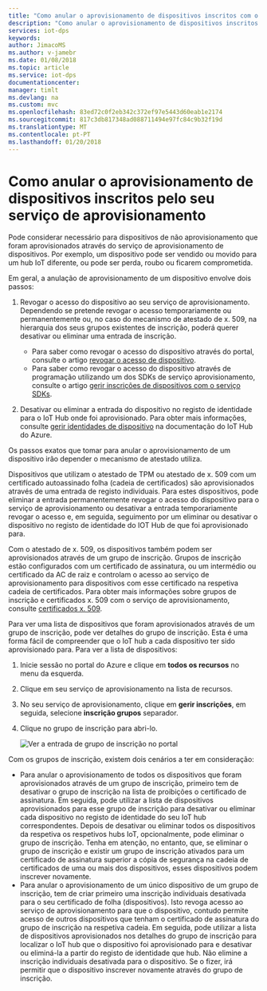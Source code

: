 ```yaml
---
title: "Como anular o aprovisionamento de dispositivos inscritos com o serviço de aprovisionamento de dispositivos do Azure IoT Hub | Microsoft Docs"
description: "Como anular o aprovisionamento de dispositivos inscritos pelo seu serviço DPS no Portal do Azure"
services: iot-dps
keywords: 
author: JimacoMS
ms.author: v-jamebr
ms.date: 01/08/2018
ms.topic: article
ms.service: iot-dps
documentationcenter: 
manager: timlt
ms.devlang: na
ms.custom: mvc
ms.openlocfilehash: 83ed72c0f2eb342c372ef97e5443d60eab1e2174
ms.sourcegitcommit: 817c3db817348ad088711494e97fc84c9b32f19d
ms.translationtype: MT
ms.contentlocale: pt-PT
ms.lasthandoff: 01/20/2018
---
```

# <a name="how-to-unprovision-devices-enrolled-by-your-provisioning-service"></a>Como anular o aprovisionamento de dispositivos inscritos pelo seu serviço de aprovisionamento

Pode considerar necessário para dispositivos de não aprovisionamento que foram aprovisionados através do serviço de aprovisionamento de dispositivos. Por exemplo, um dispositivo pode ser vendido ou movido para um hub IoT diferente, ou pode ser perda, roubo ou ficarem comprometida. 

Em geral, a anulação de aprovisionamento de um dispositivo envolve dois passos:

1. Revogar o acesso do dispositivo ao seu serviço de aprovisionamento. Dependendo se pretende revogar o acesso temporariamente ou permanentemente ou, no caso do mecanismo de atestado de x. 509, na hierarquia dos seus grupos existentes de inscrição, poderá querer desativar ou eliminar uma entrada de inscrição. 
 
   - Para saber como revogar o acesso do dispositivo através do portal, consulte o artigo [revogar o acesso de dispositivo](how-to-revoke-device-access-portal.md).
   - Para saber como revogar o acesso do dispositivo através de programação utilizando um dos SDKs de serviço aprovisionamento, consulte o artigo [gerir inscrições de dispositivos com o serviço SDKs](how-to-manage-enrollments-sdks.md).

2. Desativar ou eliminar a entrada do dispositivo no registo de identidade para o IoT Hub onde foi aprovisionado. Para obter mais informações, consulte [gerir identidades de dispositivo](https://docs.microsoft.com/en-us/azure/iot-hub/iot-hub-devguide-identity-registry#disable-devices) na documentação do IoT Hub do Azure. 

Os passos exatos que tomar para anular o aprovisionamento de um dispositivo irão depender o mecanismo de atestado utiliza.

Dispositivos que utilizam o atestado de TPM ou atestado de x. 509 com um certificado autoassinado folha (cadeia de certificados) são aprovisionados através de uma entrada de registo individuais. Para estes dispositivos, pode eliminar a entrada permanentemente revogar o acesso do dispositivo para o serviço de aprovisionamento ou desativar a entrada temporariamente revogar o acesso e, em seguida, seguimento por um eliminar ou desativar o dispositivo no registo de identidade do IOT Hub de que foi aprovisionado para.

Com o atestado de x. 509, os dispositivos também podem ser aprovisionados através de um grupo de inscrição. Grupos de inscrição estão configurados com um certificado de assinatura, ou um intermédio ou certificado da AC de raiz e controlam o acesso ao serviço de aprovisionamento para dispositivos com esse certificado na respetiva cadeia de certificados. Para obter mais informações sobre grupos de inscrição e certificados x. 509 com o serviço de aprovisionamento, consulte [certificados x. 509](concepts-security.md#x509-certificates). 

Para ver uma lista de dispositivos que foram aprovisionados através de um grupo de inscrição, pode ver detalhes do grupo de inscrição. Esta é uma forma fácil de compreender que o IoT hub a cada dispositivo ter sido aprovisionado para. Para ver a lista de dispositivos: 

1. Inicie sessão no portal do Azure e clique em **todos os recursos** no menu da esquerda.
2. Clique em seu serviço de aprovisionamento na lista de recursos.
3. No seu serviço de aprovisionamento, clique em **gerir inscrições**, em seguida, selecione **inscrição grupos** separador.
4. Clique no grupo de inscrição para abri-lo.

   ![Ver a entrada de grupo de inscrição no portal](./media/how-to-unprovision-devices/view-enrollment-group.png)

Com os grupos de inscrição, existem dois cenários a ter em consideração:

- Para anular o aprovisionamento de todos os dispositivos que foram aprovisionados através de um grupo de inscrição, primeiro tem de desativar o grupo de inscrição na lista de proibições o certificado de assinatura. Em seguida, pode utilizar a lista de dispositivos aprovisionados para esse grupo de inscrição para desativar ou eliminar cada dispositivo no registo de identidade do seu IoT hub correspondentes. Depois de desativar ou eliminar todos os dispositivos da respetiva os respetivos hubs IoT, opcionalmente, pode eliminar o grupo de inscrição. Tenha em atenção, no entanto, que, se eliminar o grupo de inscrição e existir um grupo de inscrição ativados para um certificado de assinatura superior a cópia de segurança na cadeia de certificados de uma ou mais dos dispositivos, esses dispositivos podem inscrever novamente. 
- Para anular o aprovisionamento de um único dispositivo de um grupo de inscrição, tem de criar primeiro uma inscrição individuais desativada para o seu certificado de folha (dispositivos). Isto revoga acesso ao serviço de aprovisionamento para que o dispositivo, contudo permite acesso de outros dispositivos que tenham o certificado de assinatura do grupo de inscrição na respetiva cadeia. Em seguida, pode utilizar a lista de dispositivos aprovisionados nos detalhes do grupo de inscrição para localizar o IoT hub que o dispositivo foi aprovisionado para e desativar ou eliminá-la a partir do registo de identidade que hub. Não elimine a inscrição individuais desativada para o dispositivo. Se o fizer, irá permitir que o dispositivo inscrever novamente através do grupo de inscrição. 










